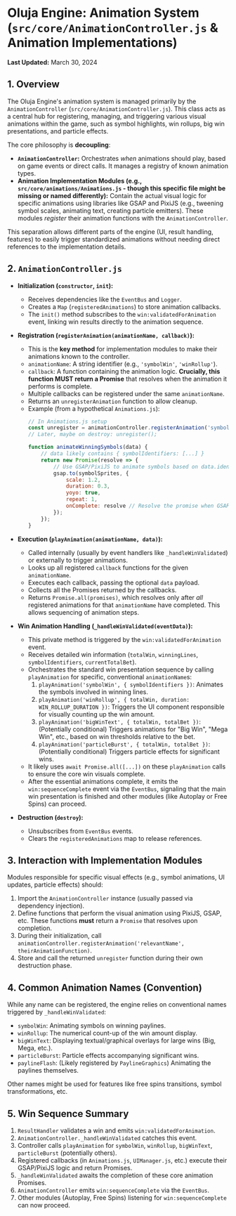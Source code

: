 # Oluja Engine: Animation System (`src/core/AnimationController.js` & Animation Implementations)

**Last Updated:** March 30, 2024

## 1. Overview

The Oluja Engine's animation system is managed primarily by the `AnimationController` (`src/core/AnimationController.js`). This class acts as a central hub for registering, managing, and triggering various visual animations within the game, such as symbol highlights, win rollups, big win presentations, and particle effects.

The core philosophy is **decoupling**:
*   **`AnimationController`:** Orchestrates *when* animations should play, based on game events or direct calls. It manages a registry of known animation types.
*   **Animation Implementation Modules (e.g., `src/core/animations/Animations.js` - though this specific file might be missing or named differently):** Contain the actual visual logic for specific animations using libraries like GSAP and PixiJS (e.g., tweening symbol scales, animating text, creating particle emitters). These modules *register* their animation functions with the `AnimationController`.

This separation allows different parts of the engine (UI, result handling, features) to easily trigger standardized animations without needing direct references to the implementation details.

## 2. `AnimationController.js`

*   **Initialization (`constructor`, `init`):**
    *   Receives dependencies like the `EventBus` and `Logger`.
    *   Creates a `Map` (`registeredAnimations`) to store animation callbacks.
    *   The `init()` method subscribes to the `win:validatedForAnimation` event, linking win results directly to the animation sequence.

*   **Registration (`registerAnimation(animationName, callback)`):**
    *   This is the **key method** for implementation modules to make their animations known to the controller.
    *   `animationName`: A string identifier (e.g., `'symbolWin'`, `'winRollup'`).
    *   `callback`: A function containing the animation logic. **Crucially, this function MUST return a Promise** that resolves when the animation it performs is complete.
    *   Multiple callbacks can be registered under the same `animationName`.
    *   Returns an `unregisterAnimation` function to allow cleanup.
    *   Example (from a hypothetical `Animations.js`):
        ```javascript
        // In Animations.js setup
        const unregister = animationController.registerAnimation('symbolWin', animateWinningSymbols); 
        // Later, maybe on destroy: unregister();

        function animateWinningSymbols(data) {
            // data likely contains { symbolIdentifiers: [...] }
            return new Promise(resolve => {
                // Use GSAP/PixiJS to animate symbols based on data.identifiers
                gsap.to(symbolSprites, { 
                    scale: 1.2, 
                    duration: 0.3, 
                    yoyo: true, 
                    repeat: 1,
                    onComplete: resolve // Resolve the promise when GSAP tween finishes
                });
            });
        }
        ```

*   **Execution (`playAnimation(animationName, data)`):**
    *   Called internally (usually by event handlers like `_handleWinValidated`) or externally to trigger animations.
    *   Looks up all registered `callback` functions for the given `animationName`.
    *   Executes each callback, passing the optional `data` payload.
    *   Collects all the Promises returned by the callbacks.
    *   Returns `Promise.all(promises)`, which resolves only after *all* registered animations for that `animationName` have completed. This allows sequencing of animation steps.

*   **Win Animation Handling (`_handleWinValidated(eventData)`):**
    *   This private method is triggered by the `win:validatedForAnimation` event.
    *   Receives detailed win information (`totalWin`, `winningLines`, `symbolIdentifiers`, `currentTotalBet`).
    *   Orchestrates the standard win presentation sequence by calling `playAnimation` for specific, conventional `animationName`s:
        1.  `playAnimation('symbolWin', { symbolIdentifiers })`: Animates the symbols involved in winning lines.
        2.  `playAnimation('winRollup', { totalWin, duration: WIN_ROLLUP_DURATION })`: Triggers the UI component responsible for visually counting up the win amount.
        3.  `playAnimation('bigWinText', { totalWin, totalBet })`: (Potentially conditional) Triggers animations for "Big Win", "Mega Win", etc., based on win thresholds relative to the bet.
        4.  `playAnimation('particleBurst', { totalWin, totalBet })`: (Potentially conditional) Triggers particle effects for significant wins.
    *   It likely uses `await Promise.all([...])` on these `playAnimation` calls to ensure the core win visuals complete.
    *   After the essential animations complete, it emits the `win:sequenceComplete` event via the `EventBus`, signaling that the main win presentation is finished and other modules (like Autoplay or Free Spins) can proceed.

*   **Destruction (`destroy`):**
    *   Unsubscribes from `EventBus` events.
    *   Clears the `registeredAnimations` map to release references.

## 3. Interaction with Implementation Modules

Modules responsible for specific visual effects (e.g., symbol animations, UI updates, particle effects) should:
1.  Import the `AnimationController` instance (usually passed via dependency injection).
2.  Define functions that perform the visual animation using PixiJS, GSAP, etc. These functions **must** return a `Promise` that resolves upon completion.
3.  During their initialization, call `animationController.registerAnimation('relevantName', theirAnimationFunction)`.
4.  Store and call the returned `unregister` function during their own destruction phase.

## 4. Common Animation Names (Convention)

While any name can be registered, the engine relies on conventional names triggered by `_handleWinValidated`:
*   `symbolWin`: Animating symbols on winning paylines.
*   `winRollup`: The numerical count-up of the win amount display.
*   `bigWinText`: Displaying textual/graphical overlays for large wins (Big, Mega, etc.).
*   `particleBurst`: Particle effects accompanying significant wins.
*   `paylineFlash`: (Likely registered by `PaylineGraphics`) Animating the paylines themselves.

Other names might be used for features like free spins transitions, symbol transformations, etc.

## 5. Win Sequence Summary

1.  `ResultHandler` validates a win and emits `win:validatedForAnimation`.
2.  `AnimationController._handleWinValidated` catches this event.
3.  Controller calls `playAnimation` for `symbolWin`, `winRollup`, `bigWinText`, `particleBurst` (potentially others).
4.  Registered callbacks (in `Animations.js`, `UIManager.js`, etc.) execute their GSAP/PixiJS logic and return Promises.
5.  `_handleWinValidated` awaits the completion of these core animation Promises.
6.  `AnimationController` emits `win:sequenceComplete` via the `EventBus`.
7.  Other modules (Autoplay, Free Spins) listening for `win:sequenceComplete` can now proceed.
